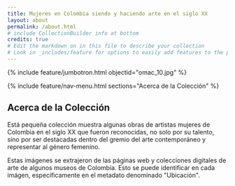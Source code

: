 ```yaml
---
title: Mujeres en Colombia siendo y haciendo arte en el siglo XX
layout: about
permalink: /about.html
# include CollectionBuilder info at bottom
credits: true
# Edit the markdown on in this file to describe your collection
# Look in _includes/feature for options to easily add features to the page
---
```


{% include feature/jumbotron.html objectid="omac_10.jpg" %}

{% include feature/nav-menu.html sections="Acerca de la Colección" %}

## Acerca de la Colección

Está pequeña colección muestra algunas obras de artistas mujeres de Colombia en el siglo XX que fueron reconocidas, no solo por su talento, sino por ser destacadas dentro del gremio del arte contemporáneo y representar al género femenino.

Estas imágenes se extrajeron de las páginas web y colecciones digitales de arte de algunos museos de Colombia. Esto se puede identificar en cada imágen, específicamente en el metadato denominado "Ubicación".


